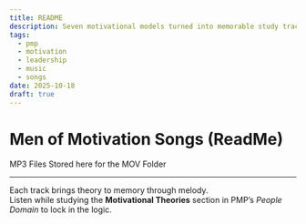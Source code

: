 ```yaml
---
title: README
description: Seven motivational models turned into memorable study tracks for the PMP exam.
tags:
  - pmp
  - motivation
  - leadership
  - music
  - songs
date: 2025-10-18
draft: true
---
```


# Men of Motivation Songs (ReadMe)
MP3 Files Stored here for the MOV Folder

---

Each track brings theory to memory through melody.  
Listen while studying the **Motivational Theories** section in PMP’s *People Domain* to lock in the logic.
